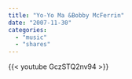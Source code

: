 ```yaml
---
title: "Yo-Yo Ma &Bobby McFerrin"
date: "2007-11-30"
categories:
  - "music"
  - "shares"
---
```


{{< youtube GczSTQ2nv94 >}}
